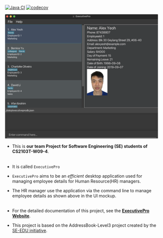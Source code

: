 [![Java CI](https://github.com/AY2223S2-CS2103T-W09-4/tp/actions/workflows/gradle.yml/badge.svg)](https://github.com/AY2223S2-CS2103T-W09-4/tp/actions/workflows/gradle.yml)
[![codecov](https://codecov.io/gh/AY2223S2-CS2103T-W09-4/tp/branch/master/graph/badge.svg?token=U0HOMMQY33)](https://codecov.io/gh/AY2223S2-CS2103T-W09-4/tp)

![Ui](docs/images/Ui.png)


* This is **our team Project  for Software Engineering (SE) students of CS2103T-W09-4**.<br>
######
* It is called `ExecutivePro`
* `ExecutivePro` aims to be an *efficient* desktop application used for managing employee details for Human Resource(HR) managers.

* The HR manager use the application via the command line to manage employee details as shown above in the UI mockup.
######
* For the detailed documentation of this project, see the **[ExecutivePro Website](https://ay2223s2-cs2103t-w09-4.github.io/tp/)**.

* This project is based on the AddressBook-Level3 project created by the [SE-EDU initiative](https://se-education.org).
